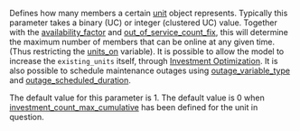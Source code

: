 Defines how many members a certain [unit](@ref) object represents. Typically this parameter takes a binary (UC) or integer (clustered UC) value. Together with the [availability\_factor](@ref) and [out\_of\_service\_count\_fix](@ref), this will determine the maximum number of members that can be online at any given time. (Thus restricting the [units\_on](@ref) variable). It is possible to allow the model to increase the `existing_units` itself, through [Investment Optimization](@ref). It is also possible to schedule maintenance outages using [outage\_variable\_type](@ref) and [outage\_scheduled\_duration](@ref).

The default value for this parameter is 1. The default value is 0 when [investment\_count\_max\_cumulative](@ref) has been defined for the unit in question.
